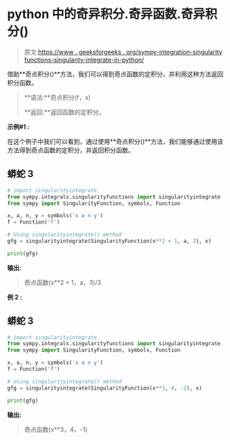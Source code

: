 # python 中的奇异积分.奇异函数.奇异积分()

> 原文:[https://www . geeksforgeeks . org/sympy-integration-singularity functions-singularity-integrate-in-python/](https://www.geeksforgeeks.org/sympy-integrals-singularityfunctions-singularityintegrate-in-python/)

借助**奇点积分()**方法，我们可以得到奇点函数的定积分，并利用这种方法返回积分函数。

> **语法:**奇点积分(f，x)
> 
> **返回:**返回函数的定积分。

**示例#1 :**

在这个例子中我们可以看到，通过使用**奇点积分()**方法，我们能够通过使用该方法得到奇点函数的定积分，并返回积分函数。

## 蟒蛇 3

```py
# import singularityintegrate
from sympy.integrals.singularityfunctions import singularityintegrate
from sympy import SingularityFunction, symbols, Function

x, a, n, y = symbols('x a n y')
f = Function('f')

# Using singularityintegrate() method
gfg = singularityintegrate(SingularityFunction(x**2 + 1, a, 2), x)

print(gfg)
```

**输出:**

> 奇点函数(x**2 + 1，a，3)/3

**例 2 :**

## 蟒蛇 3

```py
# import singularityintegrate
from sympy.integrals.singularityfunctions import singularityintegrate
from sympy import SingularityFunction, symbols, Function

x, a, n, y = symbols('x a n y')
f = Function('f')

# Using singularityintegrate() method
gfg = singularityintegrate(SingularityFunction(x**3, 4, -2), x)

print(gfg)
```

**输出:**

> 奇点函数(x**3，4，-1)